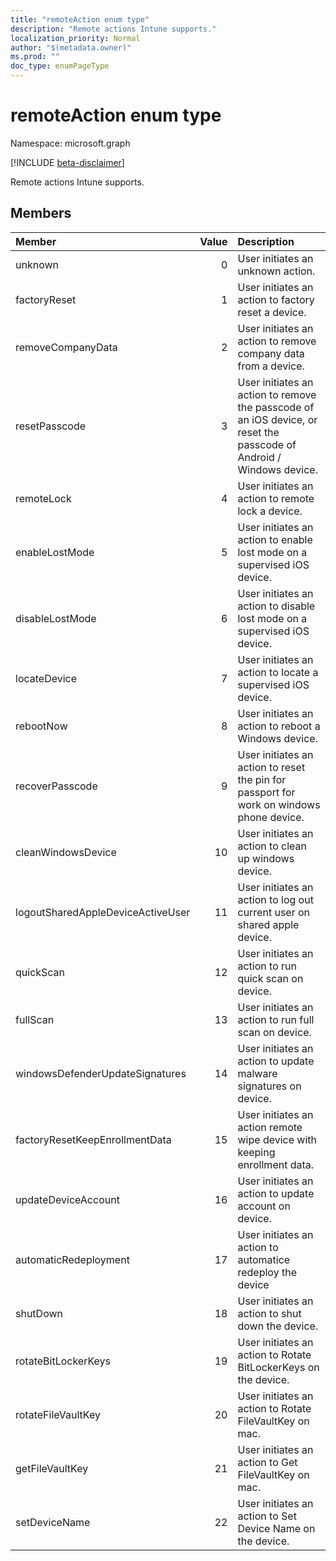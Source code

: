 ```yaml
---
title: "remoteAction enum type"
description: "Remote actions Intune supports."
localization_priority: Normal
author: "$(metadata.owner)"
ms.prod: ""
doc_type: enumPageType
---
```


# remoteAction enum type

Namespace: microsoft.graph

[!INCLUDE [beta-disclaimer](../../includes/beta-disclaimer.md)]

Remote actions Intune supports.

## Members

| Member                            | Value | Description                                                                                                          |
| :-------------------------------- | ----: | :------------------------------------------------------------------------------------------------------------------- |
| unknown                           | 0     | User initiates an unknown action.                                                                                    |
| factoryReset                      | 1     | User initiates an action to factory reset a device.                                                                  |
| removeCompanyData                 | 2     | User initiates an action to remove company data from a device.                                                       |
| resetPasscode                     | 3     | User initiates an action to remove the passcode of an iOS device, or reset the passcode of Android / Windows device. |
| remoteLock                        | 4     | User initiates an action to remote lock a device.                                                                    |
| enableLostMode                    | 5     | User initiates an action to enable lost mode on a supervised iOS device.                                             |
| disableLostMode                   | 6     | User initiates an action to disable lost mode on a supervised iOS device.                                            |
| locateDevice                      | 7     | User initiates an action to locate a supervised iOS device.                                                          |
| rebootNow                         | 8     | User initiates an action to reboot a Windows device.                                                                 |
| recoverPasscode                   | 9     | User initiates an action to reset the pin for passport for work on windows phone device.                             |
| cleanWindowsDevice                | 10    | User initiates an action to clean up windows device.                                                                 |
| logoutSharedAppleDeviceActiveUser | 11    | User initiates an action to log out current user on shared apple device.                                             |
| quickScan                         | 12    | User initiates an action to run quick scan on device.                                                                |
| fullScan                          | 13    | User initiates an action to run full scan on device.                                                                 |
| windowsDefenderUpdateSignatures   | 14    | User initiates an action to update malware signatures on device.                                                     |
| factoryResetKeepEnrollmentData    | 15    | User initiates an action remote wipe device with keeping enrollment data.                                            |
| updateDeviceAccount               | 16    | User initiates an action to update account on device.                                                                |
| automaticRedeployment             | 17    | User initiates an action to automatice redeploy the device                                                           |
| shutDown                          | 18    | User initiates an action to shut down the device.                                                                    |
| rotateBitLockerKeys               | 19    | User initiates an action to Rotate BitLockerKeys on the device.                                                      |
| rotateFileVaultKey                | 20    | User initiates an action to Rotate FileVaultKey on mac.                                                              |
| getFileVaultKey                   | 21    | User initiates an action to Get FileVaultKey on mac.                                                                 |
| setDeviceName                     | 22    | User initiates an action to Set Device Name on the device.                                                           |
